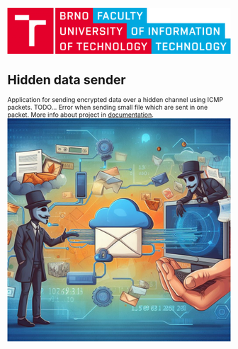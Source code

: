 ![Vut fit logo](doc/vut_fit_logo.png)
# Hidden data sender

Application for sending encrypted data over a hidden channel using ICMP packets.
TODO... Error when sending small file which are sent in one packet.
More info about project in [documentation](doc/manual.pdf).
![Vut fit logo](doc/cartoon.jpeg)

